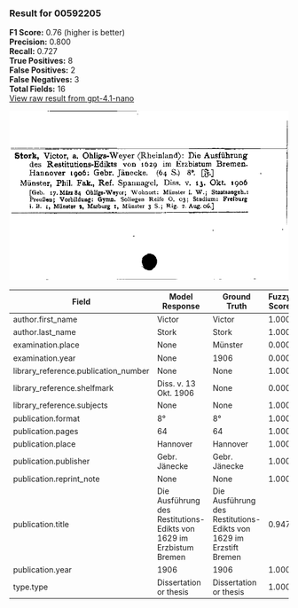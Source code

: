 ### Result for 00592205
**F1 Score:** 0.76 (higher is better)<br>**Precision:** 0.800<br>**Recall:** 0.727<br>**True Positives:** 8<br>**False Positives:** 2<br>**False Negatives:** 3<br>**Total Fields:** 16<br>[View raw result from gpt-4.1-nano](https://github.com/RISE-UNIBAS/humanities_data_benchmark/blob/main/results/2025-09-02/T0162/request_T0162_00592205.json)

<img src="https://github.com/RISE-UNIBAS/humanities_data_benchmark/blob/main/benchmarks/zettelkatalog/images/00592205.jpg?raw=true" alt="00592205" width="600px">

| Field | Model Response | Ground Truth | Fuzzy Score | Match |
|-------|----------------|--------------|-------------|-------|
| author.first_name | Victor | Victor | 1.000 | ✅ |
| author.last_name | Stork | Stork | 1.000 | ✅ |
| examination.place | None | Münster | 0.000 | ❌ |
| examination.year | None | 1906 | 0.000 | ❌ |
| library_reference.publication_number | None | None | 1.000 | ✅ |
| library_reference.shelfmark | Diss. v. 13 Okt. 1906 | None | 0.000 | ❌ |
| library_reference.subjects | None | None | 1.000 | ✅ |
| publication.format | 8° | 8° | 1.000 | ✅ |
| publication.pages | 64 | 64 | 1.000 | ✅ |
| publication.place | Hannover | Hannover | 1.000 | ✅ |
| publication.publisher | Gebr. Jänecke | Gebr. Jänecke | 1.000 | ✅ |
| publication.reprint_note | None | None | 1.000 | ✅ |
| publication.title | Die Ausführung des Restitutions-Edikts von 1629 im Erzbistum Bremen | Die Ausführung des Restitutions-Edikts von 1629 im Erzstift Bremen | 0.947 | ❌ |
| publication.year | 1906 | 1906 | 1.000 | ✅ |
| type.type | Dissertation or thesis | Dissertation or thesis | 1.000 | ✅ |
